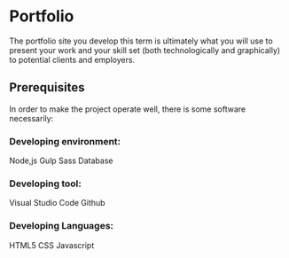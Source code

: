 # Portfolio
The portfolio site you develop this term is ultimately what you will use to present
your work and your skill set (both technologically and graphically) to potential clients
and employers. 

## Prerequisites
In order to make the project operate well, there is some software necessarily:

### Developing environment:
Node,js
Gulp
Sass
Database
### Developing tool:
Visual Studio Code
Github
### Developing Languages:
HTML5
CSS
Javascript
